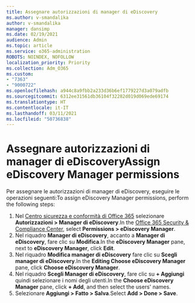 ```yaml
---
title: Assegnare autorizzazioni di manager di eDiscovery
ms.author: v-smandalika
author: v-smandalika
manager: dansimp
ms.date: 02/19/2021
audience: Admin
ms.topic: article
ms.service: o365-administration
ROBOTS: NOINDEX, NOFOLLOW
localization_priority: Priority
ms.collection: Adm_O365
ms.custom:
- "7363"
- "9000722"
ms.openlocfilehash: a944c8a9fbb2a233d36b6ef1779227d3a079adfb
ms.sourcegitcommit: 6312ee31561db36104f32282d019d069ede69174
ms.translationtype: HT
ms.contentlocale: it-IT
ms.lasthandoff: 03/11/2021
ms.locfileid: "50736838"
---
```

# <a name="assign-ediscovery-manager-permissions"></a><span data-ttu-id="1d74b-102">Assegnare autorizzazioni di manager di eDiscovery</span><span class="sxs-lookup"><span data-stu-id="1d74b-102">Assign eDiscovery Manager permissions</span></span>

<span data-ttu-id="1d74b-103">Per assegnare le autorizzazioni di manager di eDiscovery, eseguire le operazioni seguenti:</span><span class="sxs-lookup"><span data-stu-id="1d74b-103">To assign eDiscovery Manager permissions, perform the following steps:</span></span>

1. <span data-ttu-id="1d74b-104">Nel [Centro sicurezza e conformità di Office 365](https://sip.protection.office.com/) selezionare **Autorizzazioni > Manager di eDiscovery**.</span><span class="sxs-lookup"><span data-stu-id="1d74b-104">In the [Office 365 Security & Compliance Center](https://sip.protection.office.com/), select **Permissions > eDiscovery Manager**.</span></span>
2. <span data-ttu-id="1d74b-105">Nel riquadro **Manager di eDiscovery**, accanto a **Manager di eDiscovery**, fare clic su **Modifica**.</span><span class="sxs-lookup"><span data-stu-id="1d74b-105">In the **eDiscovery Manager** pane, next to **eDiscovery Manager**, click **Edit**.</span></span>
3. <span data-ttu-id="1d74b-106">Nel riquadro **Modifica manager di eDiscovery** fare clic su **Scegli manager di eDiscovery**.</span><span class="sxs-lookup"><span data-stu-id="1d74b-106">In the **Editing Choose eDiscovery Manager** pane, click **Choose eDiscovery Manager**.</span></span>
4. <span data-ttu-id="1d74b-107">Nel riquadro **Scegli Manager di eDiscovery**, fare clic su **+ Aggiungi** quindi selezionare i nomi degli utenti.</span><span class="sxs-lookup"><span data-stu-id="1d74b-107">In the **Choose eDiscovery Manager** pane, click **+ Add**, and then select the users' names.</span></span>
5. <span data-ttu-id="1d74b-108">Selezionare **Aggiungi > Fatto > Salva**.</span><span class="sxs-lookup"><span data-stu-id="1d74b-108">Select **Add > Done > Save**.</span></span>